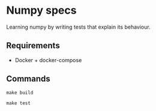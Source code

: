 # Numpy specs

Learning numpy by writing tests that explain its behaviour.


## Requirements

- Docker + docker-compose


## Commands

```
make build

make test
```
